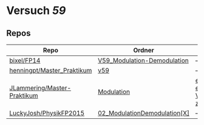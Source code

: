 # Versuch *59*

## Repos

|                               Repo                               |                                                        Ordner                                                        |                                                                                                                                                                                                                                                                                                                         PDFs                                                                                                                                                                                                                                                                                                                          |
|------------------------------------------------------------------|----------------------------------------------------------------------------------------------------------------------|-------------------------------------------------------------------------------------------------------------------------------------------------------------------------------------------------------------------------------------------------------------------------------------------------------------------------------------------------------------------------------------------------------------------------------------------------------------------------------------------------------------------------------------------------------------------------------------------------------------------------------------------------------|
|[bixel/FP14](../repo/bixel/FP14)                                  |[V59_Modulation-Demodulation](https://github.com/bixel/FP14/tree/master/V59_Modulation-Demodulation)                  |–                                                                                                                                                                                                                                                                                                                                                                                                                                                                                                                                                                                                                                                      |
|[henningpt/Master_Praktikum](../repo/henningpt/Master_Praktikum)  |[v59](https://github.com/henningpt/Master_Praktikum/tree/master/v59)                                                  |–                                                                                                                                                                                                                                                                                                                                                                                                                                                                                                                                                                                                                                                      |
|[JLammering/Master-Praktikum](../repo/JLammering/Master-Praktikum)|[Modulation](https://github.com/JLammering/Master-Praktikum/tree/master/Modulation)                                   |[erstabgabe.pdf](https://docs.google.com/viewer?url=https://raw.githubusercontent.com/JLammering/Master-Praktikum/master/Modulation/erstabgabe.pdf)<br/>[erstabgabeKommentare.pdf](https://docs.google.com/viewer?url=https://raw.githubusercontent.com/JLammering/Master-Praktikum/master/Modulation/erstabgabeKommentare.pdf)<br/>[V59.pdf](https://docs.google.com/viewer?url=https://raw.githubusercontent.com/JLammering/Master-Praktikum/master/Modulation/V59.pdf)<br/>[zweitabgabeKommentare.pdf](https://docs.google.com/viewer?url=https://raw.githubusercontent.com/JLammering/Master-Praktikum/master/Modulation/zweitabgabeKommentare.pdf)|
|[LuckyJosh/PhysikFP2015](../repo/LuckyJosh/PhysikFP2015)          |[02_ModulationDemodulation[X]](https://github.com/LuckyJosh/PhysikFP2015/tree/master/02_ModulationDemodulation%5BX%5D)|–                                                                                                                                                                                                                                                                                                                                                                                                                                                                                                                                                                                                                                                      |
